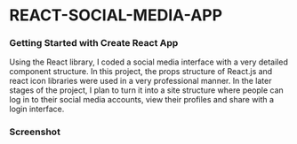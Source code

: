  <h1>REACT-SOCIAL-MEDIA-APP</h1>

 <h3>Getting Started with Create React App</h3>


<p> Using the React library, I coded a social media interface with a very detailed component structure.
In this project, the props structure of React.js and react icon libraries were used in a very professional manner.
In the later stages of the project, I plan to turn it into a site structure where people can log in to their social media accounts, view their profiles and share with a login interface.</p>


<h3>Screenshot</h3>

[](Sahinsocial.gif)

